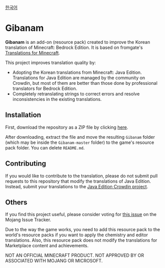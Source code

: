 [한국어](README.md)

# Gibanam


**Gibanam** is an add-on (resource pack) created to improve the Korean translation of Minecraft: Bedrock Edition. It is based on fromgate's [Translations for Minecraft](https://github.com/fromgate/TranslationsForMinecraft).

This project improves translation quality by:

- Adopting the Korean translations from Minecraft: Java Edition. Translations for Java Edition are managed by the community on Crowdin, but most of them are better than those done by professional translators for Bedrock Edition.
- Completely retranslating strings to correct errors and resolve inconsistencies in the existing translations.


## Installation
First, download the repository as a ZIP file by clicking [here](https://github.com/Johnmacrocraft/Gibanam/archive/refs/heads/master.zip).

After downloading, extract the file and move the resulting `Gibanam` folder (which may be inside the `Gibanam-master` folder) to the game's resource pack folder. You can delete `README.md`.


## Contributing
If you would like to contribute to the translation, please do not submit pull requests to this repository that modify the translations of Java Edition. Instead, submit your translations to the [Java Edition Crowdin project](https://crowdin.com/project/minecraft).


## Others
If you find this project useful, please consider voting for [this issue](https://bugs.mojang.com/browse/MCPE/issues/MCPE-176901) on the Mojang Issue Tracker.

Due to the way the game works, you need to add this resource pack to the world's resource packs if you want to apply the chemistry and editor translations. Also, this resource pack does not modify the translations for Marketplace content and achievements.

NOT AN OFFICIAL MINECRAFT PRODUCT. NOT APPROVED BY OR ASSOCIATED WITH MOJANG OR MICROSOFT.
